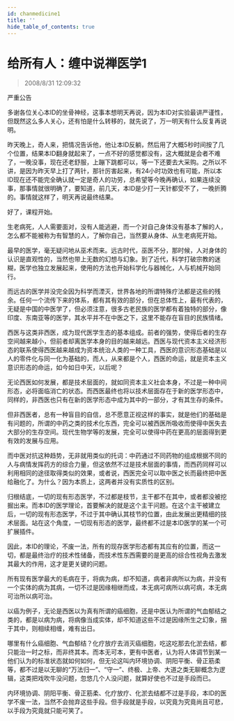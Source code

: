 ```yaml
---
id: chanmedicine1
title: ''
hide_table_of_contents: true
---
```


# 给所有人：缠中说禅医学1

> 2008/8/31 12:09:32

<div style={{color: '#FF0000', fontWeight: '500', fontSize: '56px', textAlign: 'center', lineHeight: '180%'}}>

严重公告
</div>
 
<div style={{color: '#FF0000', fontWeight: '500', fontSize: '20px', textAlign: 'left', lineHeight: '180%'}}>

多谢各位关心本ID的坐骨神经，这事本想明天再说，因为本ID对实验最讲严谨性，但既然这么多人关心，还有怕是什么转移的，就先说了，万一明天有什么反复再说明。

 

昨天晚上，奇人来，把情况告诉他，他让本ID反躺，然后用了大概5秒时间按了几个位置，结果本ID翻身就起来了，一点不好的感觉都没有，这大概就是会者不难了，一晚没事，现在还老舒服，上蹦下跳都可以，等一下还要去大采购。之所以不讲，是因为昨天早上打了两针，那针厉害起来，有24小时功效也有可能，所以本ID现在还不能完全确认就一定是奇人的功劳，总希望等今晚再确认，如果连续没事，那事情就很明确了，要知道，前几天，本ID是少打一天针都受不了，一晚折腾的。事情就这样了，明天再说最终结果。

 

好了，课程开始。

 

 

生老病死，人人需要面对，没有人能逃避，而一个对自己身体没有基本了解的人，怎么都不能被称为有智慧的人，了解你自己，当然要从身体、从生老病死开始。

 

最早的医学，毫无疑问地从巫术而来。远古时代，巫医不分，那时候，人对身体的认识是直观性的，当然也带上无数的幻想与幻象。到了近代，科学打破宗教的迷糊，医学也独立发展起来，使用的方法也开始科学化与器械化，人与机械开始同行。

 

而远古的医学并没完全因为科学而湮灭，世界各地的所谓特殊疗法都是这些的残余。任何一个流传下来的体系，都有其有效的部分，但在总体性上，最有代表的，无疑是中国的中医学了，但必须注意，很多古老民族的医学都有着独特的部分，像印度、东南亚等的医学，其水平并不在中医之下，这里不能存在盲目的民族情绪。

 

西医与这类非西医，成为现代医学生态的基本组成。前者的强势，使得后者的生存空间越来越小，但前者却离医学本身的目的越来越远。西医与现代资本主义经济形态的联系使得西医越来越成为资本统治人类的一种工具，西医的意识形态基础是以人的零件化与同一化为基础的，而人，从来都是个人，西医的命运，就是资本主义意识形态的命运，如今如日中天，以后呢？

 

无论西医如何发展，都是技术层面的，就如同资本主义社会本身，不过是一种中间形态，必将面临消亡的状态。而西医最终也将以技术层面存在于新的医学形态中，同样的，非西医也只有在新的医学形态中成为其中的一部分，才有其生存的条件。

 

但非西医者，总有一种盲目的自信，总不愿意正视这样的事实，就是他们的基础是有问题的，所谓的中药之类的技术化东西，完全可以被西医所吸收而使得中医失去大部分的生存空间。现代生物学等的发展，完全可以使得中药在更高的层面得到更有效的发展与应用。

 

而中医对抗这种趋势，无非就用类似的托词：中药通过不同药物的组成根据不同的人与病情发挥药方的综合力量，但这依然不过是技术层面的事情，而西药同样可以利用相同的途径取得类似的效果，或者说，西医完全可以取中医之长而最终把中医给融化了。为什么？因为本质上，这两者并没有实质性的区别。

 

归根结底，一切的现有形态医学，不过都是枝节，主干都不在其中，或者都没被挖掘出来。而本ID的医学理论，首要解决的就是这个主干问题。在这个主干被建立后，一切的现有形态医学，不过于其中确认其枝节的位置，由此发展出更精细的技术层面。站在这个角度，一切现有形态的医学，最终都不过是本ID医学的某一个可扩展插件。

 

因此，本ID的理论，不废一法，所有的现存医学形态都有其应有的位置，而这一切，都是最终治疗的技术性储备，而技术性东西需要的是更高的综合性视角去激发其最大的作用，这才是更关键的问题。

 

所有现有医学最大的毛病在于，将病为病，却不知道，病者非病所以为病，并没有一个实体的病为其病，一切不过是因缘相继而成，本无病可病所以病可病，本无病可治所以病可治。

以癌为例子，无论是西医以为真有所谓的癌细胞，还是中医认为所谓的气血郁结之类的，都是以病为病，将病像当成实体，却不知道这些不过是因缘所生之幻象，捆于其中，则相续相缠，难有出日。

 

哪里有什么癌细胞、气血郁结？化疗放疗去消灭癌细胞，吃这吃那去化淤去结，都只能治一时之标，而非终其本。而本无可本，更有中医者，认为将人体调节到某一他们认为的标准状态就如何如何，但无论这叫内环境协调、阴阳平衡、骨正筋柔等，都不过是以无聊的“万法归一”、“守一”、终极、上帝、大道之类无聊概念为逻辑，这类把戏吹牛没问题，忽悠几个人没问题，就算好使也不过是手段而已。

 

内环境协调、阴阳平衡、骨正筋柔、化疗放疗、化淤去结都不过是手段，本ID的医学不废一法，当然不会抛弃这些手段。但手段就是手段，以究竟为究竟尚且可悲，以手段为究竟就只能可笑了。
</div>